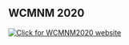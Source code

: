 ## WCMNM 2020

<a href="https://www.me.iitb.ac.in/~wcmnm/" title="WCMNM2020"><img src="/4m-association/assets/images/files/logo WCMNM2020_2.jpg" title="Click for WCMNM2020 website"/></a>